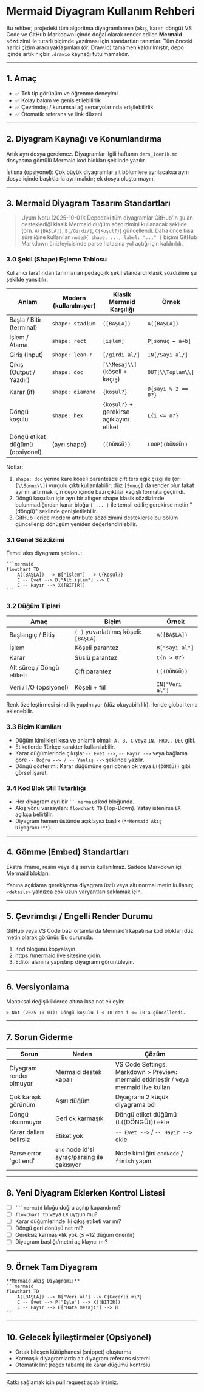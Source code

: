# Mermaid Diyagram Kullanım Rehberi

Bu rehber; projedeki tüm algoritma diyagramlarının (akış, karar, döngü) VS Code ve GitHub Markdown içinde doğal olarak render edilen **Mermaid** sözdizimi ile tutarlı biçimde yazılması için standartları tanımlar. Tüm önceki harici çizim aracı yaklaşımları (ör. Draw.io) tamamen kaldırılmıştır; depo içinde artık hiçbir `.drawio` kaynağı tutulmamalıdır.

---
## 1. Amaç
- ✅ Tek tip görünüm ve öğrenme deneyimi
- ✅ Kolay bakım ve genişletilebilirlik
- ✅ Çevrimdışı / kurumsal ağ senaryolarında erişilebilirlik
- ✅ Otomatik referans ve link düzeni

---
## 2. Diyagram Kaynağı ve Konumlandırma
Artık ayrı dosya gerekmez. Diyagramlar ilgili haftanın `ders_icerik.md` dosyasına gömülü Mermaid kod blokları şeklinde yazılır.

İstisna (opsiyonel): Çok büyük diyagramlar alt bölümlere ayrılacaksa aynı dosya içinde başlıklarla ayrılmalıdır; ek dosya oluşturmayın.

---
## 3. Mermaid Diyagram Tasarım Standartları

> Uyum Notu (2025-10-01): Depodaki tüm diyagramlar GitHub'ın şu an desteklediği klasik Mermaid düğüm sözdizimini kullanacak şekilde (örn. `A([BAŞLA])`, `B[/Girdi/]`, `C{Koşul?}`) güncellendi. Daha önce kısa süreliğine kullanılan `node@{ shape: ..., label: "..." }` biçimi GitHub Markdown önizleyicisinde parse hatasına yol açtığı için kaldırıldı.

### 3.0 Şekil (Shape) Eşleme Tablosu
Kullanıcı tarafından tanımlanan pedagojik şekil standardı klasik sözdizime şu şekilde yansıtılır:

| Anlam | Modern (kullanılmıyor) | Klasik Mermaid Karşılığı | Örnek |
|-------|------------------------|--------------------------|-------|
| Başla / Bitir (terminal) | `shape: stadium` | `([BAŞLA])` | `A([BAŞLA])` |
| İşlem / Atama | `shape: rect` | `[işlem]` | `P[sonuç ← a+b]` |
| Giriş (Input) | `shape: lean-r` | `[/girdi al/]` | `IN[/Sayı al/]` |
| Çıkış (Output / Yazdır) | `shape: doc` | `[\\Mesaj\\]` (köşeli + kaçış) | `OUT[\\Toplam\\]` |
| Karar (if) | `shape: diamond` | `{koşul?}` | `D{sayı % 2 == 0?}` |
| Döngü koşulu | `shape: hex` | `{koşul?}` + gerekirse açıklayıcı etiket | `L{i <= n?}` |
| Döngü etiket düğümü (opsiyonel) | (ayrı shape) | `((DÖNGÜ))` | `LOOP((DÖNGÜ))` |

Notlar:
1. `shape: doc` yerine kare köşeli parantezde çift ters eğik çizgi ile (ör: `[\\Sonuç\\]`) vurgulu çıktı kullanılabilir; düz `[Sonuç]` da render olur fakat ayrımı artırmak için depo içinde bazı çıktılar kaçışlı formata geçirildi.
2. Döngü koşulları için ayrı bir altıgen shape klasik sözdizimde bulunmadığından karar bloğu `{ ... }` ile temsil edilir; gerekirse metin "(döngü)" şeklinde genişletilebilir.
3. GitHub ileride modern attribute sözdizimini desteklerse bu bölüm güncellenip dönüşüm yeniden değerlendirilebilir.


### 3.1 Genel Sözdizimi
Temel akış diyagramı şablonu:
````
```mermaid
flowchart TD
	A([BAŞLA]) --> B["İşlem"] --> C{Koşul?}
	C -- Evet --> D["Alt işlem"] --> C
	C -- Hayır --> X([BİTİR])
```
````

### 3.2 Düğüm Tipleri
| Amaç | Biçim | Örnek |
|------|------|-------|
| Başlangıç / Bitiş | `( )` yuvarlatılmış köşeli: `[BAŞLA]` | `A([BAŞLA])` |
| İşlem | Köşeli parantez | `B["sayı al"]` |
| Karar | Süslü parantez | `C{n > 0?}` |
| Alt süreç / Döngü etiketi | Çift parantez | `L((DÖNGÜ))` |
| Veri / I/O (opsiyonel) | Köşeli + fiil | `IN["Veri al"]` |

Renk özelleştirmesi şimdilik yapılmıyor (düz okuyabilirlik). İleride global tema eklenebilir.

### 3.3 Biçim Kuralları
- Düğüm kimlikleri kısa ve anlamlı olmalı: `A, B, C` veya `IN, PROC, DEC` gibi.
- Etiketlerde Türkçe karakter kullanılabilir.
- Karar düğümlerinde çıkışlar `-- Evet -->`, `-- Hayır -->` veya bağlama göre `-- Doğru --> / -- Yanlış -->` şeklinde yazılır.
- Döngü gösterimi: Karar düğümüne geri dönen ok veya `L((DÖNGÜ))` gibi görsel işaret.

### 3.4 Kod Blok Stil Tutarlılığı
- Her diyagram ayrı bir ` ```mermaid ` kod bloğunda.
- Akış yönü varsayılan: `flowchart TD` (Top-Down). Yatay istenirse `LR` açıkça belirtilir.
- Diyagram hemen üstünde açıklayıcı başlık (`**Mermaid Akış Diyagramı:**`).

---
## 4. Gömme (Embed) Standartları
Ekstra iframe, resim veya dış servis kullanılmaz. Sadece Markdown içi Mermaid blokları.

Yanına açıklama gerekiyorsa diyagram üstü veya altı normal metin kullanın; `<details>` yalnızca çok uzun varyantları saklamak için.

---
## 5. Çevrimdışı / Engelli Render Durumu
GitHub veya VS Code bazı ortamlarda Mermaid'i kapatırsa kod blokları düz metin olarak görünür. Bu durumda:
1. Kod bloğunu kopyalayın.
2. https://mermaid.live sitesine gidin.
3. Editör alanına yapıştırıp diyagramı görüntüleyin.

---
## 6. Versiyonlama
Mantıksal değişikliklerde altına kısa not ekleyin:
```
> Not (2025-10-01): Döngü koşulu i < 10'dan i <= 10'a güncellendi.
```

---
## 7. Sorun Giderme
| Sorun | Neden | Çözüm |
|-------|-------|-------|
| Diyagram render olmuyor | Mermaid destek kapalı | VS Code Settings: Markdown > Preview: mermaid etkinleştir / veya mermaid.live kullan |
| Çok karışık görünüm | Aşırı düğüm | Diyagramı 2 küçük diyagrama böl |
| Döngü okunmuyor | Geri ok karmaşık | Döngü etiket düğümü (L((DÖNGÜ))) ekle |
| Karar dalları belirsiz | Etiket yok | `-- Evet -->` / `-- Hayır -->` ekle |
| Parse error 'got end' | `end` node id'si ayraç/parsing ile çakışıyor | Node kimliğini `endNode` / `finish` yapın |

---
## 8. Yeni Diyagram Eklerken Kontrol Listesi
- [ ] ` ```mermaid ` bloğu doğru açılıp kapandı mı?
- [ ] `flowchart TD` veya `LR` uygun mu?
- [ ] Karar düğümlerinde iki çıkış etiketi var mı?
- [ ] Döngü geri dönüşü net mi?
- [ ] Gereksiz karmaşıklık yok (≤ ~12 düğüm önerilir)
- [ ] Diyagram başlığı/metni açıklayıcı mı?

---
## 9. Örnek Tam Diyagram
````
**Mermaid Akış Diyagramı:**
```mermaid
flowchart TD
	A([BAŞLA]) --> B["Veri al"] --> C{Geçerli mi?}
	C -- Evet --> P["İşle"] --> X([BİTİR])
	C -- Hayır --> E["Hata mesajı"] --> B
```
````

---
## 10. Gelecek İyileştirmeler (Opsiyonel)
- Ortak bileşen kütüphanesi (snippet) oluşturma
- Karmaşık diyagramlarda alt diyagram referans sistemi
- Otomatik lint (regex tabanlı) ile karar düğümü kontrolü

---
Katkı sağlamak için pull request açabilirsiniz.
